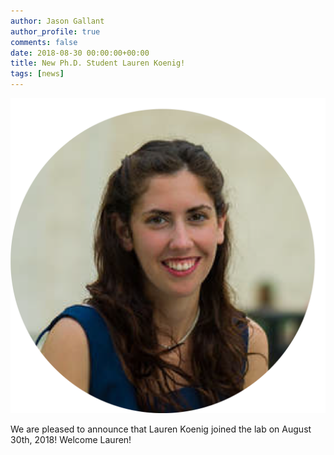 ```yaml
---
author: Jason Gallant
author_profile: true
comments: false
date: 2018-08-30 00:00:00+00:00
title: New Ph.D. Student Lauren Koenig!
tags: [news]
---
```

![/people/lauren/](/images/lauren.png)

We are pleased to announce that Lauren Koenig joined the lab on August 30th, 2018!  Welcome Lauren!
